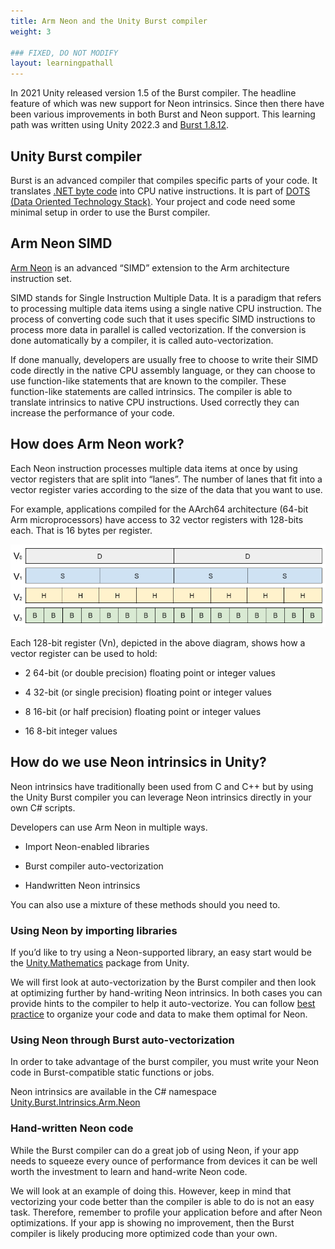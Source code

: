 ```yaml
---
title: Arm Neon and the Unity Burst compiler
weight: 3

### FIXED, DO NOT MODIFY
layout: learningpathall
---
```

In 2021 Unity released version 1.5 of the Burst compiler. The headline feature of which was new support for Neon intrinsics. Since then there have been various improvements in both Burst and Neon support. This learning path was written using Unity 2022.3 and [Burst 1.8.12](https://docs.unity3d.com/Packages/com.unity.burst@1.8/manual/index.html).

## Unity Burst compiler
Burst is an advanced compiler that compiles specific parts of your code. It translates [.NET byte code](https://en.wikipedia.org/wiki/Bytecode) into CPU native instructions. It is part of [DOTS (Data Oriented Technology Stack)](https://unity.com/dots). Your project and code need some minimal setup in order to use the Burst compiler.

## Arm Neon SIMD

[Arm Neon](https://developer.arm.com/Architectures/Neon) is an advanced “SIMD” extension to the Arm architecture instruction set.

SIMD stands for Single Instruction Multiple Data. It is a paradigm that refers to processing multiple data items using a single native CPU instruction. The process of converting code such that it uses specific SIMD instructions to process more data in parallel is called vectorization. If the conversion is done automatically by a compiler, it is called auto-vectorization.

If done manually, developers are usually free to choose to write their SIMD code directly in the native CPU assembly language, or they can choose to use function-like statements that are known to the compiler. These function-like statements are called intrinsics. The compiler is able to translate intrinsics to native CPU instructions. Used correctly they can increase the performance of your code.

## How does Arm Neon work?

Each Neon instruction processes multiple data items at once by using vector registers that are split into “lanes”. The number of lanes that fit into a vector register varies according to the size of the data that you want to use.

For example, applications compiled for the AArch64 architecture (64-bit Arm microprocessors) have access to 32 vector registers with 128-bits each. That is 16 bytes per register.

![Vector registers#center](images/vector-registers.png)

Each 128-bit register (Vn), depicted in the above diagram, shows how a vector register can be used to hold:

- 2 64-bit (or double precision) floating point or integer values

- 4 32-bit (or single precision) floating point or integer values

- 8 16-bit (or half precision) floating point or integer values

- 16 8-bit integer values

## How do we use Neon intrinsics in Unity?
Neon intrinsics have traditionally been used from C and C++ but by using the Unity Burst compiler you can leverage Neon intrinsics directly in your own C# scripts.

Developers can use Arm Neon in multiple ways.

- Import Neon-enabled libraries

- Burst compiler auto-vectorization

- Handwritten Neon intrinsics

You can also use a mixture of these methods should you need to.

### Using Neon by importing libraries
If you’d like to try using a Neon-supported library, an easy start would be the [Unity.Mathematics](https://docs.unity3d.com/Packages/com.unity.mathematics@1.3/manual/index.html) package from Unity.

We will first look at auto-vectorization by the Burst compiler and then look at optimizing further by hand-writing Neon intrinsics. In both cases you can provide hints to the compiler to help it auto-vectorize. You can follow [best practice](#best-practice) to organize your code and data to make them optimal for Neon.

### Using Neon through Burst auto-vectorization
In order to take advantage of the burst compiler, you must write your Neon code in Burst-compatible static functions or jobs.

Neon intrinsics are available in the C# namespace [Unity.Burst.Intrinsics.Arm.Neon](https://docs.unity3d.com/Packages/com.unity.burst@1.8/api/Unity.Burst.Intrinsics.Arm.Neon.html)

### Hand-written Neon code

While the Burst compiler can do a great job of using Neon, if your app needs to squeeze every ounce of performance from devices it can be well worth the investment to learn and hand-write Neon code.

We will look at an example of doing this. However, keep in mind that vectorizing your code better than the compiler is able to do is not an easy task. Therefore, remember to profile your application before and after Neon optimizations. If your app is showing no improvement, then the Burst compiler is likely producing more optimized code than your own.
